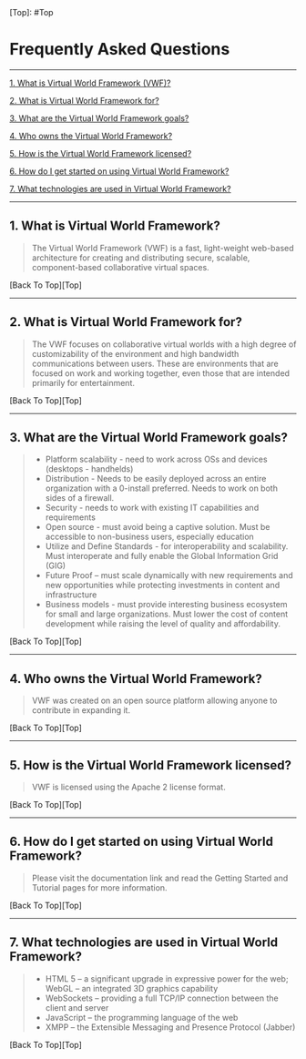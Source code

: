 <a name='Top'>
[Top]: #Top

Frequently Asked Questions
=====================
---------------------

[1. What is Virtual World Framework (VWF)?][1]

[2. What is Virtual World Framework for?][2]

[3. What are the Virtual World Framework goals?][3] 

[4. Who owns the Virtual World Framework?][4] 

[5. How is the Virtual World Framework licensed?][5] 

[6. How do I get started on using Virtual World Framework?][6] 

[7. What technologies are used in Virtual World Framework?][7] 


[1]:#1
---------------------
## 1. What is Virtual World Framework? <a name='1' /> 

> The Virtual World Framework (VWF) is a fast, light-weight web-based architecture for creating and distributing secure, scalable, component-based collaborative virtual spaces. 

[Back To Top][Top]

[2]:#2
---------------------
## 2. What is Virtual World Framework for? <a name='2' /> 

> The VWF focuses on collaborative virtual worlds with a high degree of customizability of the environment and high bandwidth communications between users. These are environments that are focused on work and working together, even those that are intended primarily for entertainment. 

[Back To Top][Top]

[3]:#3
---------------------
## 3. What are the Virtual World Framework goals? <a name='3' /> 

> * Platform scalability - need to work across OSs and devices (desktops - handhelds)
> * Distribution - Needs to be easily deployed across an entire organization with a 0-install preferred. Needs to work on both sides of a firewall.
> * Security - needs to work with existing IT capabilities and requirements
> * Open source - must avoid being a captive solution. Must be accessible to non-business users, especially education
> * Utilize and Define Standards - for interoperability and scalability. Must interoperate and fully enable the Global Information Grid (GIG)
> * Future Proof – must scale dynamically with new requirements and new opportunities while protecting investments in content and infrastructure
> * Business models - must provide interesting business ecosystem for small and large organizations. Must lower the cost of content development while raising the level of quality and affordability. 


[Back To Top][Top]

[4]:#4
---------------------
## 4. Who owns the Virtual World Framework? <a name='4' /> 

> VWF was created on an open source platform allowing anyone to contribute in expanding it.

[Back To Top][Top]

[5]:#5
---------------------
## 5. How is the Virtual World Framework licensed?<a name='5' /> 

> VWF is licensed using the Apache 2 license format. 

[Back To Top][Top]

[6]:#6
---------------------
## 6. How do I get started on using Virtual World Framework?<a name='6' /> 

> Please visit the documentation link and read the Getting Started and Tutorial pages for more information.  

[Back To Top][Top]

[7]:#7
---------------------
## 7. What technologies are used in Virtual World Framework?<a name='7' /> 

> * HTML 5 – a significant upgrade in expressive power for the web; WebGL – an integrated 3D graphics capability
> * WebSockets – providing a full TCP/IP connection between the client and server
> * JavaScript – the programming language of the web 
> * XMPP – the Extensible Messaging and Presence Protocol (Jabber)
 

[Back To Top][Top]